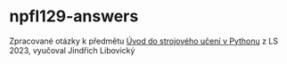 # npfl129-answers
Zpracované otázky k předmětu [Úvod do strojového učení v Pythonu](https://is.cuni.cz/studium/predmety/index.php?id=09a0f27e64c4dc3de92110b81dde582a&amp;tid=&amp;do=predmet&amp;kod=NPFL129) z LS 2023, vyučoval Jindřich Libovický
